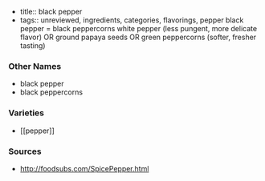- title:: black pepper
- tags:: unreviewed, ingredients, categories, flavorings, pepper
black pepper = black peppercorns white pepper (less pungent, more delicate flavor) OR ground papaya seeds OR green peppercorns (softer, fresher tasting)

### Other Names

* black pepper
* black peppercorns

### Varieties

* [[pepper]]

### Sources
* http://foodsubs.com/SpicePepper.html
